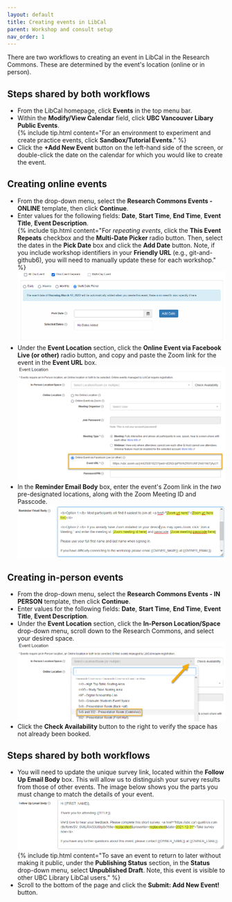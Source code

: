 ```yaml
---
layout: default
title: Creating events in LibCal
parent: Workshop and consult setup
nav_order: 1
---
```

There are two workflows to creating an event in LibCal in the Research Commons. These are determined by the event's location (online or in person).  

## Steps shared by both workflows
- From the LibCal homepage, click **Events** in the top menu bar.
- Within the **Modify/View Calendar** field, click **UBC Vancouver Libary Public Events**.  
{% include tip.html content="For an environment to experiment and create practice events, click **Sandbox/Tutorial Events**." %}
- Click the **+Add New Event** button on the left-hand side of the screen, or double-click the date on the calendar for which you would like to create the event.  

## Creating online events
- From the drop-down menu, select the **Research Commons Events - ONLINE** template, then click **Continue**.
- Enter values for the following fields: **Date**, **Start Time**, **End Time**, **Event Title**, **Event Description**.  
{% include tip.html content="For *repeating events*, click the **This Event Repeats** checkbox and the **Multi-Date Picker** radio button. Then, select the dates in the **Pick Date** box and click the **Add Date** button. Note, if you include workshop identifiers in your **Friendly URL** (e.g., git-and-github6), you will need to manually update these for each workshop." %}
![](../../assets/images/repeating_event.png)
- Under the **Event Location** section, click the **Online Event via Facebook Live (or other)** radio button, and copy and paste the Zoom link for the event in the **Event URL** box.  
![](../../assets/images/online_event_url.png)
- In the **Reminder Email Body** box, enter the event's Zoom link in the *two* pre-designated locations, along with the Zoom Meeting ID and Passcode.  
![](../../assets/images/zoom_info_reminder_email.png)

## Creating in-person events
- From the drop-down menu, select the **Research Commons Events - IN PERSON** template, then click **Continue**.
- Enter values for the following fields: **Date**, **Start Time**, **End Time**, **Event Title**, **Event Description**.
- Under the **Event Location** section, click the **In-Person Location/Space** drop-down menu, scroll down to the Research Commons, and select your desired space.   
![](../../assets/images/in-person_event_location.png)  
- Click the **Check Availability** button to the right to verify the space has not already been booked.

## Steps shared by both workflows
- You will need to update the unique survey link, located within the **Follow Up Email Body** box. This will allow us to distinguish your survey results from those of other events. The image below shows you the parts you must change to match the details of your event.  
![](../../assets/images/unique_survey_link.png)  
{% include tip.html content="To save an event to return to later without making it public, under the **Publishing Status** section, in the **Status** drop-down menu, select **Unpublished Draft**. Note, this event is visible to other UBC Library LibCal users." %}
- Scroll to the bottom of the page and click the **Submit: Add New Event!** button.
